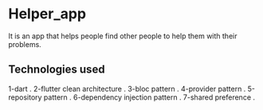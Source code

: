 # Helper_app

It is an app that helps people find other people to help them with their problems.

## Technologies used 
1-dart .
2-flutter clean architecture .
3-bloc pattern .
4-provider pattern .
5-repository pattern .
6-dependency injection pattern .
7-shared preference .
